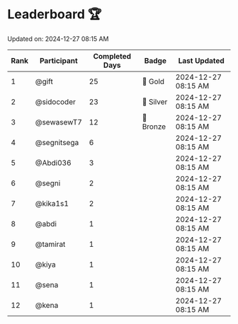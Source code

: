 # Leaderboard 🏆

Updated on: 2024-12-27 08:15 AM

| Rank | Participant       | Completed Days | Badge      | Last Updated         |
|------|-------------------|----------------|------------|----------------------|
| 1    | @gift             | 25             | 🏅 Gold     | 2024-12-27 08:15 AM |
| 2    | @sidocoder        | 23             | 🥈 Silver   | 2024-12-27 08:15 AM |
| 3    | @sewasewT7        | 12             | 🥉 Bronze   | 2024-12-27 08:15 AM |
| 4    | @segnitsega       | 6              |            | 2024-12-27 08:15 AM |
| 5    | @Abdi036          | 3              |            | 2024-12-27 08:15 AM |
| 6    | @segni            | 2              |            | 2024-12-27 08:15 AM |
| 7    | @kika1s1          | 2              |            | 2024-12-27 08:15 AM |
| 8    | @abdi             | 1              |            | 2024-12-27 08:15 AM |
| 9    | @tamirat          | 1              |            | 2024-12-27 08:15 AM |
| 10   | @kiya             | 1              |            | 2024-12-27 08:15 AM |
| 11   | @sena             | 1              |            | 2024-12-27 08:15 AM |
| 12   | @kena             | 1              |            | 2024-12-27 08:15 AM |
